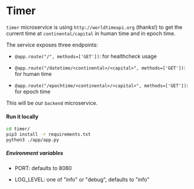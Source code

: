 # Timer

`timer` microservice is using `http://worldtimeapi.org` (thanks!) to get the current time at `continental/capital` in human time and in epoch time.

The service exposes three endpoints:

- `@app.route("/", methods=['GET'])`: for healthcheck usage

- `@app.route("/datetime/<continental>/<capital>", methods=['GET'])`: for human time

- `@app.route("/epochtime/<continental>/<capital>", methods=['GET'])`: for epoch time

This will be our `backend` microservice.

#### Run it locally

```bash
cd timer/
pip3 install -r requirements.txt
python3 ./app/app.py
```

##### Environment variables

- PORT: defaults to 8080

- LOG_LEVEL: one of "info" or "debug", defaults to "info"
